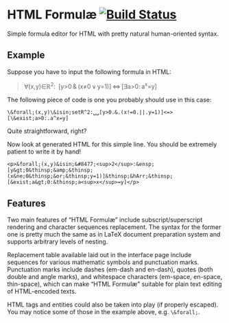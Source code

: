 HTML Formul&aelig; [![Build Status](https://travis-ci.org/eush77/html-formulae.svg?branch=master)](https://travis-ci.org/eush77/html-formulae)
==================
Simple formula editor for HTML with pretty natural human-oriented syntax.
## Example
Suppose you have to input the following formula in HTML:

> &forall;(x,y)&isin;&#8477;<sup>2</sup>:&ensp;[y&gt;0&thinsp;&amp;&thinsp;(x&ne;0&thinsp;&or;&thinsp;y=1)]&thinsp;&hArr;&thinsp;[&exist;a&gt;0:&thinsp;a<sup>x</sup>=y]

The following piece of code is one you probably should use in this case:

    \&forall;(x,y)\&isin;setR^2:␣␣[y>0.&.(x!=0.||.y=1)]<=>[\&exist;a>0:.a^x=y]

Quite straightforward, right?

Now look at generated HTML for this simple line. You should be extremely patient to write it by hand!

    <p>&forall;(x,y)&isin;&#8477;<sup>2</sup>:&ensp;[y&gt;0&thinsp;&amp;&thinsp;(x&ne;0&thinsp;&or;&thinsp;y=1)]&thinsp;&hArr;&thinsp;[&exist;a&gt;0:&thinsp;a<sup>x</sup>=y]</p>

## Features
Two main features of &ldquo;HTML Formul&aelig;&rdquo; include subscript/superscript rendering and character sequences replacement. The syntax for the former one is pretty much the same as in LaTeX document preparation system and supports arbitrary levels of nesting.

Replacement table available laid out in the interface page include sequences for various mathematic symbols and punctuation marks. Punctuation marks include dashes (em-dash and en-dash), quotes (both double and angle marks), and whitespace characters (em-space, en-space, thin-space), which can make &ldquo;HTML Formul&aelig;&rdquo; suitable for plain text editing of HTML-encoded texts.

HTML tags and entities could also be taken into play (if properly escaped). You may notice some of those in the example above, e.g. `\&forall;`.
